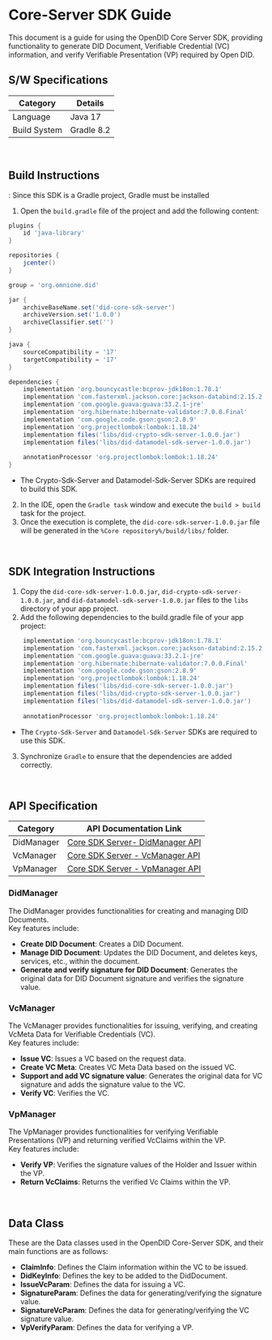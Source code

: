 # Core-Server SDK Guide
This document is a guide for using the OpenDID Core Server SDK, providing functionality to generate DID Document, Verifiable Credential (VC) information, and verify Verifiable Presentation (VP) required by Open DID.


## S/W Specifications
| Category | Details                |
|------|----------------------------|
| Language  | Java 17|
| Build System  | Gradle 8.2 |

<br>

## Build Instructions
: Since this SDK is a Gradle project, Gradle must be installed
1. Open the `build.gradle` file of the project and add the following content:
```groovy
plugins {
    id 'java-library'
}

repositories {
    jcenter()
}

group = 'org.omnione.did'

jar {
    archiveBaseName.set('did-core-sdk-server') 
    archiveVersion.set('1.0.0')
    archiveClassifier.set('') 
}

java {
    sourceCompatibility = '17'
    targetCompatibility = '17'
}

dependencies {
    implementation 'org.bouncycastle:bcprov-jdk18on:1.78.1'
    implementation 'com.fasterxml.jackson.core:jackson-databind:2.15.2'
    implementation 'com.google.guava:guava:33.2.1-jre'
    implementation 'org.hibernate:hibernate-validator:7.0.0.Final'
    implementation 'com.google.code.gson:gson:2.8.9'
    implementation 'org.projectlombok:lombok:1.18.24'
    implementation files('libs/did-crypto-sdk-server-1.0.0.jar')
    implementation files('libs/did-datamodel-sdk-server-1.0.0.jar')
	
    annotationProcessor 'org.projectlombok:lombok:1.18.24'
}
```
* The Crypto-Sdk-Server and Datamodel-Sdk-Server SDKs are required to build this SDK.
2. In the IDE, open the `Gradle task` window and execute the `build > build` task for the project.
3. Once the execution is complete, the `did-core-sdk-server-1.0.0.jar` file will be generated in the `%Core repository%/build/libs/` folder.

<br>

## SDK Integration Instructions
1. Copy the `did-core-sdk-server-1.0.0.jar`, `did-crypto-sdk-server-1.0.0.jar`, and `did-datamodel-sdk-server-1.0.0.jar` files to the `libs` directory of your app project.
2. Add the following dependencies to the build.gradle file of your app project:

```groovy
    implementation 'org.bouncycastle:bcprov-jdk18on:1.78.1'
    implementation 'com.fasterxml.jackson.core:jackson-databind:2.15.2'
    implementation 'com.google.guava:guava:33.2.1-jre'
    implementation 'org.hibernate:hibernate-validator:7.0.0.Final'
    implementation 'com.google.code.gson:gson:2.8.9'
    implementation 'org.projectlombok:lombok:1.18.24'
    implementation files('libs/did-core-sdk-server-1.0.0.jar')
    implementation files('libs/did-crypto-sdk-server-1.0.0.jar')
    implementation files('libs/did-datamodel-sdk-server-1.0.0.jar')
	
    annotationProcessor 'org.projectlombok:lombok:1.18.24'
```
* The `Crypto-Sdk-Server` and `Datamodel-Sdk-Server` SDKs are required to use this SDK.
3. Synchronize `Gradle` to ensure that the dependencies are added correctly.

<br>

## API Specification
| Category | API Documentation Link |
|------|----------------------------|
| DidManager  | [Core SDK Server- DidManager API](../../docs/CORE_SDK_SERVER_API.md) |
| VcManager  | [Core SDK Server - VcManager API](../../docs/CORE_SDK_SERVER_API.md) |
| VpManager  | [Core SDK Server - VpManager API](../../docs/CORE_SDK_SERVER_API.md)  |

### DidManager
The DidManager provides functionalities for creating and managing DID Documents.<br>
Key features include:

* <b>Create DID Document</b>: Creates a DID Document.
* <b>Manage DID Document</b>: Updates the DID Document, and deletes keys, services, etc., within the document.
* <b>Generate and verify signature for DID Document</b>: Generates the original data for DID Document signature and verifies the signature value.
  
### VcManager
The VcManager provides functionalities for issuing, verifying, and creating VcMeta Data for Verifiable Credentials (VC).<br>
Key features include:

* <b>Issue VC</b>: Issues a VC based on the request data.
* <b>Create VC Meta</b>: Creates VC Meta Data based on the issued VC.
* <b>Support and add VC signature value</b>: Generates the original data for VC signature and adds the signature value to the VC.
* <b>Verify VC</b>: Verifies the VC.

### VpManager
The VpManager provides functionalities for verifying Verifiable Presentations (VP) and returning verified VcClaims within the VP.<br>
Key features include:

* <b>Verify VP</b>: Verifies the signature values of the Holder and Issuer within the VP.
* <b>Return VcClaims</b>: Returns the verified Vc Claims within the VP.

<br/>

## Data Class
These are the Data classes used in the OpenDID Core-Server SDK, and their main functions are as follows:
* <b>ClaimInfo</b>: Defines the Claim information within the VC to be issued.
* <b>DidKeyInfo</b>: Defines the key to be added to the DidDocument.
* <b>IssueVcParam</b>: Defines the data for issuing a VC.
* <b>SignatureParam</b>: Defines the data for generating/verifying the signature value.
* <b>SignatureVcParam</b>: Defines the data for generating/verifying the VC signature value.
* <b>VpVerifyParam</b>: Defines the data for verifying a VP.
